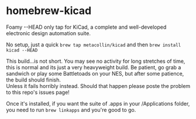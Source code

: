 homebrew-kicad
==============

Foamy --HEAD only tap for KiCad, a complete and well-developed electronic design automation suite.

No setup, just a quick 
`brew tap metacollin/kicad`
and then
`brew install kicad --HEAD`

This build...is not short. You may see no activity for long stretches of time, this is normal and its just a very heavyweight build.  Be patient, go grab a sandwich or play some Battletoads on your NES, but after some patience, the build should finish.  
Unless it fails horribly instead. Should that happen please poste the problem to this repo's issues page! 

Once it's installed, if you want the suite of .apps in your /Applications folder, you need to run `brew linkapps` and you're good to go.  
